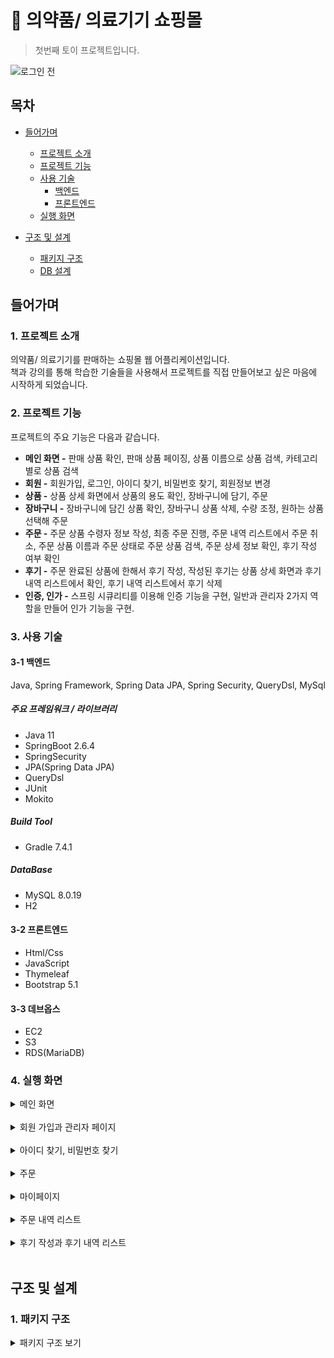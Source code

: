 # :paperclip: 의약품/ 의료기기 쇼핑몰
> 첫번째 토이 프로젝트입니다.

![로그인 전](https://user-images.githubusercontent.com/95284639/219711363-2446b2e7-88ae-43f7-9972-f0b3982b068c.png)

## 목차
- [들어가며](#들어가며)
  - [프로젝트 소개](#1-프로젝트-소개)    
  - [프로젝트 기능](#2-프로젝트-기능)    
  - [사용 기술](#3-사용-기술)   
     - [백엔드](#3-1-백엔드)
     - [프론트엔드](#3-2-프론트엔드)
  - [실행 화면](#4-실행-화면)   

- [구조 및 설계](#구조-및-설계)
  - [패키지 구조](#1-패키지-구조)
  - [DB 설계](#2-db-설계)

## 들어가며
### 1. 프로젝트 소개

의약품/ 의료기기를 판매하는 쇼핑몰 웹 어플리케이션입니다. <br/>
책과 강의를 통해 학습한 기술들을 사용해서 프로젝트를 직접 만들어보고 싶은 마음에 시작하게 되었습니다.


### 2. 프로젝트 기능

프로젝트의 주요 기능은 다음과 같습니다.
- **메인 화면 -** 판매 상품 확인, 판매 상품 페이징, 상품 이름으로 상품 검색, 카테고리별로 상품 검색
- **회원 -** 회원가입, 로그인, 아이디 찾기, 비밀번호 찾기, 회원정보 변경
- **상품 -** 상품 상세 화면에서 상품의 용도 확인, 장바구니에 담기, 주문 
- **장바구니 -** 장바구니에 담긴 상품 확인, 장바구니 상품 삭제, 수량 조정, 원하는 상품 선택해 주문
- **주문 -** 주문 상품 수령자 정보 작성, 최종 주문 진행, 주문 내역 리스트에서 주문 취소, 
             주문 상품 이름과 주문 상태로 주문 상품 검색, 주문 상세 정보 확인, 후기 작성 여부 확인
- **후기 -** 주문 완료된 상품에 한해서 후기 작성, 작성된 후기는 상품 상세 화면과 후기 내역 리스트에서 확인, 후기 내역 리스트에서 후기 삭제
- **인증, 인가 -** 스프링 시큐리티를 이용해 인증 기능을 구현, 일반과 관리자 2가지 역할을 만들어 인가 기능을 구현.

### 3. 사용 기술

#### 3-1 백엔드
 Java, Spring Framework, Spring Data JPA, Spring Security, QueryDsl, MySql
##### 주요 프레임워크 / 라이브러리
- Java 11
- SpringBoot 2.6.4
- SpringSecurity
- JPA(Spring Data JPA)
- QueryDsl
- JUnit
- Mokito

##### Build Tool
- Gradle 7.4.1

##### DataBase
- MySQL 8.0.19
- H2

#### 3-2 프론트엔드
- Html/Css
- JavaScript
- Thymeleaf
- Bootstrap 5.1

#### 3-3 데브옵스
- EC2
- S3
- RDS(MariaDB)

### 4. 실행 화면
  <details>
    <summary>메인 화면</summary>        
  <br/>
  
  **1. 로그인 전 메인 화면**   
  ![로그인 전](https://user-images.githubusercontent.com/95284639/219713134-300a5b00-d119-473a-9901-fbc6229033d6.png)
  상단 우측에 로그인과 회원가입 버튼이 보여짐.
     
  **2. 로그인 후 메인 화면**   
  ![로그인 후](https://user-images.githubusercontent.com/95284639/219713180-5297ccc2-8352-49a4-95eb-3d64e2482706.png)
  상단 우측에 로그아웃 버튼이 보여짐.
     
  **3. 페이징 처리**   
![ezgif com-video-to-gif (4)](https://user-images.githubusercontent.com/95284639/219714883-ab7eb976-5c46-4889-bf16-0a54692112ef.gif)
  
  한 화면에 8개의 판매 상품이 보여지도록 페이징 처리. 총 22개의 상품이 존재해 3개의 페이지로 구성. <br/>
  메인 화면에 보여지는 상품 가격은 1,000단위로 쉼표가 적히도록 포맷팅.
     
   **4. 상품 검색**   
![ezgif com-video-to-gif (5)](https://user-images.githubusercontent.com/95284639/219715105-8d5899d9-8241-4f2a-b1a6-c6c1b69a864a.gif)
  
  상단에 있는 검색바를 이용해서 원하는 상품 검색.
  
  **5. 카테고리에 속한 상품 보기**   
![ezgif com-video-to-gif (6)](https://user-images.githubusercontent.com/95284639/219715371-4c5faa8a-38cc-4833-ad7f-22df347bb199.gif)
  
  카테고리 버튼을 누르면 해당 카테고리에 속한 상품들을 볼 수 있음.
     
  </details>
  <br/>   

  <details>
    <summary>회원 가입과 관리자 페이지</summary>   
  </br>
     
  **1. 관리자 페이지, 마이페이지, 장바구니 페이지 등 로그인이 필요한 화면에 가기 위해선 회원가입을 해야한다.**  
 ![ezgif com-video-to-gif (9)](https://user-images.githubusercontent.com/95284639/219716948-a0a46a67-d363-49be-9d35-a9fb996b3433.gif)

 ![ezgif com-video-to-gif (7)](https://user-images.githubusercontent.com/95284639/219715629-5e45f7c0-22a6-48b4-8659-3eb61d062cc9.gif)
    
  **2. 회원가입 진행**   
  ![ezgif com-video-to-gif (8)](https://user-images.githubusercontent.com/95284639/219716323-24530db1-6cc0-4cf4-8143-8a525f2b43f1.gif)
  
  회원의 정보를 입력할 때 값이 없거나 잘못된 값을 입력하고 회원가입을 진행하려고 하면 에러가 발생 <br/> 
  사용자에게 다시 회원가입 화면으로 리다이렉트되어 사용자에게 어떤 정보를 잘못 입력했는지 인지시켜준다. <br/> 
  검증 기능은 spring 의 valid 를 이용해 구현. 또한 중복 아이디 체크를 해 다른 회원이 사용하고 있는 아이디를 입력해도 에러가 발생. <br/> 
  회원 가입 화면 외에도 값을 입력해야 하는 화면에는 valid 를 모두 적용.
  주소 입력은 다음 주소 찾기 API 를 이용했음. <br/> 
     
  **3. 회원으로 관리자 페이지 접근**   
![ezgif com-video-to-gif (10)](https://user-images.githubusercontent.com/95284639/219718027-7cd05972-2190-4f14-89da-c895699c725c.gif)
  
  회원가입한 회원으로 관리자 페이지에 접근. 관리자 페이지에는 관리자만 접근할 수 있으므로 일반 회원은 인가 거부 페이지로 리다이렉트된다. <br/>

  **4. 관리자로 관리자 페이지 접근**
![ezgif com-video-to-gif (11)](https://user-images.githubusercontent.com/95284639/219718595-5a7481bb-0587-43ab-9748-fa1cf86725ce.gif)

  관리자로 로그인한 후 관리자 페이지에 접근하면, 회원 목록을 볼 수 있다.
  
  </details>
  <br/>  
  
 <details>
    <summary>아이디 찾기, 비밀번호 찾기</summary>   
  <br/>
  
  **1. 잘못된 아이디와 비밀번호를 입력해 로그인 실패**   
![ezgif com-video-to-gif (12)](https://user-images.githubusercontent.com/95284639/219719292-36f78e1f-8760-4d63-8940-e8dbddd64b25.gif)

  로그인을 할 때 아이디와 비밀번호중에 하나가 틀리면 로그인에 실패해 다시 로그인 화면으로 리다이렉트된다.
 
  **2. 아이디 찾기**   
![ezgif com-video-to-gif (13)](https://user-images.githubusercontent.com/95284639/219719549-39b4a2bc-b926-47f6-9b72-0a670d7c382a.gif)
  
  회원의 이름과 전화번호를 입력하면 회원의 아이디를 보여줌. 
  
  **3. 비밀번호 찾기**   

![ezgif com-video-to-gif (14)](https://user-images.githubusercontent.com/95284639/219719861-4958307f-2899-4923-8341-6335196c2a6b.gif)
  
  회원의 아이디를 입력하면 비밀번호 재설정 페이지 링크를 메일로 전송. <br/>
  구글의 SMTP 서버를 이용해 메일 송신 기능을 구현.
  
  </details>
  <br/>  
  
  <details>
    <summary>주문</summary>   
  <br/>
  
  **1. 상품 상세 화면에서 주문**   
  ![ezgif com-video-to-gif (15)](https://user-images.githubusercontent.com/95284639/219720776-88d5ccd2-2e4c-4939-9681-e91cba2bc898.gif)
 
  **2. 장바구니를 통한 주문**   
 
  **2-1. 장바구니에 상품 담기**   
![ezgif com-video-to-gif (16)](https://user-images.githubusercontent.com/95284639/219721074-1d5fccf0-77f0-470d-bdfe-e4b93bfeab35.gif)

  의사/ 의료사업자 회원으로 로그인해서 원하는 상품을 장바구니에 담음. <br/>
  메인화면에서 장바구니 담기 버튼을 누르면 1개, 상품 상세 화면에서 장바구니 버튼을 누르면 설정한 개수만큼 징바구니에 담는다.
 
  **2-2. 장바구니 화면에서 상품 확인, 수량 조절 상품 삭제**   
![ezgif com-video-to-gif (17)](https://user-images.githubusercontent.com/95284639/219721641-0fc27788-5f68-4ce0-9982-890893adf5d3.gif)
  
  메인화면 우측 상단에서 장바구니 버튼을 눌러 장바구니 화면으로 이동. <br/>
  장바구니에 담긴 상품의 수량을 버튼을 이용해서 조정할 수 있고, 주문할 상품을 체크박스를 통해 선택할 수 있음. <br/>
  삭제하기 버튼을 클릭해 장바구니에서 상품 삭제 가능.
  
  **2-3. 주문**   
![ezgif com-video-to-gif (18)](https://user-images.githubusercontent.com/95284639/219721965-dcfe4ca3-feea-4bff-b46d-4de963bb715a.gif)

  주문 화면에서는 장바구니 화면에서 체크했던 상품의 정보가 출력. <br/> 
  상품 수령자는 꼭 회원 정보와 일치할 필요가 없으므로 수정이 가능. <br/>
  
  </details>
  <br/>  
  
  <details>
    <summary>마이페이지</summary>   
  <br/>
  
  **1. 마이페이지에서 회원의 정보 변경**   
![ezgif com-video-to-gif (19)](https://user-images.githubusercontent.com/95284639/219725248-2eb68814-2de2-46d9-950c-dc6d7cb8ade4.gif)

  마이페이지에서 회원의 상세 정보를 확인할 수 있고 아이디를 제외한 나머지 정보들은 변경이 가능.<br/>
  비밀번호는 중요하므로 따로 비밀번호 변경 화면을 개발했음.<br/>
  정보를 변경 후 다시 로그인하고 마이페이지에 들어가보면 변경된 정보를 확인 할 수 있다.

  </details>
  <br/>  
  
  <details>
    <summary>주문 내역 리스트</summary>   
  <br/>  
  
  **1. 주문 내역 리스트 확인**   
![ezgif com-video-to-gif (20)](https://user-images.githubusercontent.com/95284639/219726416-2d784c9c-000d-40b5-8276-d60078dc466c.gif)

  마이페이지에서 우측 상단에 있는 주문 내역 조회 버튼을 클릭해 주문 내역 리스트를 확인. <br/>
  주문 상품은 주문 날짜 최신순으로 정렬되어 있음. 주문 날짜는 스프링 포맷터를 이용해 포맷팅 구현.

  **2. 주문 취소**     
![ezgif com-video-to-gif (29)](https://user-images.githubusercontent.com/95284639/219760107-bc13adcb-fbd3-4386-a8bc-512711420212.gif)
  
  주문 취소 버튼을 누르면 주문 취소하려는 상품이 맞는지 사용자에게 다시 한 번 보여준다. <br/>
  사용자가 하단에 주문 취소 버튼을 누르면 최종적으로 주문 취소됨. <br/>
  주문이 취소되면 상품의 주문 상태가 주문 완료에서 주문 취소로 변경됨.
  
  **3. 주문 상품 검색**
  <br/>
![ezgif com-video-to-gif (22)](https://user-images.githubusercontent.com/95284639/219728070-00f0e6ba-5fbd-44cf-ac9a-120c1a4226d3.gif)
  
  주문 상품은 상품 이름과 상품 상태를 이용해 검색 할 수 있다.
  
  **4. 주문 상세 화면**
  <br/>
  
![ezgif com-video-to-gif (23)](https://user-images.githubusercontent.com/95284639/219728774-3f079e40-d456-41e8-aa24-7867c4d5f1ce.gif)

  주문 상품들은 주문 번호를 이용해 어떤 주문에 속해있는지 확인할 수 있다. <br/>
  주문 번호를 누르면 주문 상세 화면으로 이동하고 해당 주문에 속해있는 주문 상품들과 상품 수령자 정보를 출력한다.
  
  </details>
  <br/>  

<details>
    <summary>후기 작성과 후기 내역 리스트</summary>   
<br/> 

  **1. 주문한 상품 후기 작성**   
![ezgif com-video-to-gif (24)](https://user-images.githubusercontent.com/95284639/219729264-8cfa704e-452b-42a7-9bf1-7dd683ec332d.gif)

  주문 상품중 주문 완료인 상품들만 한해서 상품 후기를 작성할 수 있다. 후기는 제목, 내용을 작성하고 후기 사진을 업로드 해야한다. <br/>
  업로드한 후기 사진은 AWS 의 S3 스토리지에 저장된다.

  **2. 상품 상세 화면에서 작성된 후기 확인** 
![ezgif com-video-to-gif (25)](https://user-images.githubusercontent.com/95284639/219729728-08ad4d57-346a-419f-928e-9b2a90d439e1.gif)
  
  후기가 작성된 상품의 상품 상세 화면으로 가면 하단에 작성된 후기를 확인할 수 있다. <br/>
  후기 사진을 클릭하면 다운로드를 할 수 있다.
  
   **3. 후기 내역 리스트에서 작성된 후기 확인, 주문 내역 리스트에서 후기 작성 여부 확인**
![ezgif com-video-to-gif (26)](https://user-images.githubusercontent.com/95284639/219730070-ca8efd88-4cc6-4799-aa89-8b688d40599a.gif)

  마이 페이지에서 후기 내역 리스트 버튼을 눌러서 후기 내역 리스트 화면으로 가면 로그인한 회원이 작성한 후기 리스트를 확인할 수 있다. <br/>
  주문 내역 리스트 화면으로 가면 후기를 작성한 주문 상품의 후기 작성 버튼이 없어지고 후기 작성 완료 문구가 출력된 것을 확인할 수 있다.
  
  **4. 후기 내역 리스트에서 작성된 후기 삭제**
![ezgif com-video-to-gif (27)](https://user-images.githubusercontent.com/95284639/219731578-5e3a9dbf-7299-414e-9dcb-9719327a2a09.gif)
  
  후기 삭제 버튼을 클릭해 후기 삭제 가능.
  
  </details>
  <br/>  

## 구조 및 설계   
   
### 1. 패키지 구조
   
<details>
  
<summary>패키지 구조 보기</summary>   

```
📦src
 ┣ 📂main
 ┃ ┣ 📂java
 ┃ ┃ ┗ 📂capstonedesign
 ┃ ┃ ┃ ┗ 📂medicalproduct
 ┃ ┃ ┃ ┃ ┗ 📂configs
 ┃ ┃ ┃ ┃ ┃ ┣ 📜AwsS3Config
 ┃ ┃ ┃ ┃ ┃ ┗ 📜WebConfig
 ┃ ┃ ┃ ┃ ┣ 📂controller
 ┃ ┃ ┃ ┃ ┃ ┣ 📜AdminController.java
 ┃ ┃ ┃ ┃ ┃ ┣ 📜CartController.java
 ┃ ┃ ┃ ┃ ┃ ┣ 📜HomeController.java
 ┃ ┃ ┃ ┃ ┃ ┣ 📜ItemController.java
 ┃ ┃ ┃ ┃ ┃ ┣ 📜LoginController.java
 ┃ ┃ ┃ ┃ ┃ ┣ 📜MemberController.java
 ┃ ┃ ┃ ┃ ┃ ┣ 📜OrderController.java
 ┃ ┃ ┃ ┃ ┃ ┗ 📜ReviewController.java
 ┃ ┃ ┃ ┃ ┣ 📂domain
 ┃ ┃ ┃ ┃ ┃ ┗ 📂entity
 ┃ ┃ ┃ ┃ ┃ ┃ ┣ 📜Cart.java
 ┃ ┃ ┃ ┃ ┃ ┃ ┣ 📜Item.java
 ┃ ┃ ┃ ┃ ┃ ┃ ┣ 📜Member.java
 ┃ ┃ ┃ ┃ ┃ ┃ ┣ 📜Order.java
 ┃ ┃ ┃ ┃ ┃ ┃ ┣ 📜OrderItem.java
 ┃ ┃ ┃ ┃ ┃ ┃ ┗ 📜Review.java
 ┃ ┃ ┃ ┃ ┃ ┣ 📜Information.java
 ┃ ┃ ┃ ┃ ┃ ┣ 📜MemberRole.java
 ┃ ┃ ┃ ┃ ┃ ┗ 📜OrderStatus.java
 ┃ ┃ ┃ ┃ ┣ 📂dto
 ┃ ┃ ┃ ┃ ┃ ┣ 📂cart
 ┃ ┃ ┃ ┃ ┃ ┃ ┗ 📜CartResponseDto.java
 ┃ ┃ ┃ ┃ ┃ ┣ 📂item
 ┃ ┃ ┃ ┃ ┃ ┃ ┣ 📜ItemDetailDto.java
 ┃ ┃ ┃ ┃ ┃ ┃ ┣ 📜ItemDto.java
 ┃ ┃ ┃ ┃ ┃ ┃ ┗  📜ItemSearch.java
 ┃ ┃ ┃ ┃ ┃ ┣ 📂member
 ┃ ┃ ┃ ┃ ┃ ┃ ┣ 📜FindIdDto.java
 ┃ ┃ ┃ ┃ ┃ ┃ ┣ 📜FindPasswordForm.java
 ┃ ┃ ┃ ┃ ┃ ┃ ┣ 📜LoginForm.java
 ┃ ┃ ┃ ┃ ┃ ┃ ┣ 📜MemberDetailDto.java
 ┃ ┃ ┃ ┃ ┃ ┃ ┣ 📜MemberRequestDto.java
 ┃ ┃ ┃ ┃ ┃ ┃ ┣ 📜MemberResponseDto.java
 ┃ ┃ ┃ ┃ ┃ ┃ ┣ 📜NewPasswordDto.java
 ┃ ┃ ┃ ┃ ┃ ┃ ┗ 📜PasswordUpdateDto.java
 ┃ ┃ ┃ ┃ ┃ ┣  📂order
 ┃ ┃ ┃ ┃ ┃ ┃ ┣ 📜OrderItemRequestDto.java
 ┃ ┃ ┃ ┃ ┃ ┃ ┣ 📜OrderItemResponseDto.java
 ┃ ┃ ┃ ┃ ┃ ┃ ┣ 📜OrderRequestDto.java
 ┃ ┃ ┃ ┃ ┃ ┃ ┣ 📜OrderSearch.java
 ┃ ┃ ┃ ┃ ┃ ┃ ┗ 📜RecipientInfo.java
 ┃ ┃ ┃ ┃ ┃ ┗  📂review
 ┃ ┃ ┃ ┃ ┃ ┃ ┣ 📜ReviewDto.java
 ┃ ┃ ┃ ┃ ┃ ┃ ┣ 📜ReviewRegisterForm.java
 ┃ ┃ ┃ ┃ ┃ ┃ ┣ 📜ReviewResponseDto.java
 ┃ ┃ ┃ ┃ ┃ ┃ ┗ 📜Uploadedfile.java
 ┃ ┃ ┃ ┃ ┣  📂interceptor
 ┃ ┃ ┃ ┃ ┃ ┗ 📜LogInterceptor.java
 ┃ ┃ ┃ ┃ ┣  📂listener
 ┃ ┃ ┃ ┃ ┃ ┗ 📜SetupDataLoader.java
 ┃ ┃ ┃ ┃ ┣  📂repository
 ┃ ┃ ┃ ┃ ┃ ┣ 📂 cart
 ┃ ┃ ┃ ┃ ┃ ┃ ┣ 📜CartCustomRepository.java
 ┃ ┃ ┃ ┃ ┃ ┃ ┣ 📜CartCustomRepositoryImpl.java
 ┃ ┃ ┃ ┃ ┃ ┃ ┗ 📜CartRepository.java
 ┃ ┃ ┃ ┃ ┃ ┣ 📂 cart
 ┃ ┃ ┃ ┃ ┃ ┃ ┣ 📜ItemCustomRepository.java
 ┃ ┃ ┃ ┃ ┃ ┃ ┣ 📜ItemCustomRepositoryImpl.java
 ┃ ┃ ┃ ┃ ┃ ┃ ┣ 📜ItemRepository.java
 ┃ ┃ ┃ ┃ ┃ ┣ 📂 member
 ┃ ┃ ┃ ┃ ┃ ┃ ┣ 📜MemberRepository.java
 ┃ ┃ ┃ ┃ ┃ ┃ ┣ 📜ReviewQueryRepository.java
 ┃ ┃ ┃ ┃ ┃ ┃ ┗ 📜ReviewRepository.java
 ┃ ┃ ┃ ┃ ┃ ┣ 📂 orderr
 ┃ ┃ ┃ ┃ ┃ ┃ ┣ 📜OrderCustomRepository.java
 ┃ ┃ ┃ ┃ ┃ ┃ ┣ 📜OrderCustomRepositoryImpl.java
 ┃ ┃ ┃ ┃ ┃ ┃ ┣  📜OrderRepository.java
 ┃ ┃ ┃ ┃ ┃ ┗📂 review
 ┃ ┃ ┃ ┃ ┃ ┃ ┣ 📜ReviewCustomRepository.java  
 ┃ ┃ ┃ ┃ ┃ ┃ ┣ 📜ReviewCustomRepositoryImpl.java  
 ┃ ┃ ┃ ┃ ┃ ┃ ┗ 📜ReviewRepository.java  
 ┃ ┃ ┃ ┃ ┣ 📂security
 ┃ ┃ ┃ ┃ ┃ ┣ 📂common
 ┃ ┃ ┃ ┃ ┃ ┃ ┣ 📜FormWebAuthenticationDetails
 ┃ ┃ ┃ ┃ ┃ ┃ ┃ ┗ 📜FormWebAuthenticationDetailsSource
 ┃ ┃ ┃ ┃ ┃ ┣ 📂handler
 ┃ ┃ ┃ ┃ ┃ ┃ ┣ 📜FormWebAuthenticationDetails
 ┃ ┃ ┃ ┃ ┃ ┃ ┗  📜FormWebAuthenticationDetailsSource
 ┃ ┃ ┃ ┃ ┃ ┣ 📂member
 ┃ ┃ ┃ ┃ ┃ ┃ ┣ 📜CustomUserDetailsService
 ┃ ┃ ┃ ┃ ┃ ┃ ┣ 📜MemberContext
 ┃ ┃ ┃ ┃ ┃ ┃ ┗  📜MemberInfo
 ┃ ┃ ┃ ┃ ┃ ┣ 📜FormAuthenticationProvider
 ┃ ┃ ┃ ┃ ┃ ┗ 📜SecurityConfig
 ┃ ┃ ┃ ┃ ┣ 📂service
 ┃ ┃ ┃ ┃ ┃ ┣ 📜AwsS3Service
 ┃ ┃ ┃ ┃ ┃ ┣ 📜CartService
 ┃ ┃ ┃ ┃ ┃ ┣ 📜EmailService
 ┃ ┃ ┃ ┃ ┃ ┣ 📜ItemService
 ┃ ┃ ┃ ┃ ┃ ┣ 📜MemberServic
 ┃ ┃ ┃ ┃ ┃ ┣ 📜OrderService
 ┃ ┃ ┃ ┃ ┃ ┗ 📜ReviewService
 ┃ ┃ ┃ ┃ 📜MailUtils
 ┃ ┃ ┃ ┗ 📜MedicalproductApplication
 ┃ ┗ 📂resources
 ┃ ┃ ┣ 📂static
 ┃ ┃ ┃ ┣ 📂css
 ┃ ┃ ┃ ┃ ┗ 📜bootstrap.css
 ┃ ┃ ┃ ┗ 📂js
 ┃ ┃ ┃ ┃ ┗ 📂app
 ┃ ┃ ┃ ┃ ┃ ┣ 📜cart.js
 ┃ ┃ ┃ ┃ ┃ ┣ 📜home.js
 ┃ ┃ ┃ ┃ ┃ ┣ 📜itemDetails.js
 ┃ ┃ ┃ ┃ ┃ ┣ 📜order.js
 ┃ ┃ ┃ ┃ ┃ ┗ 📜bootstrap.js
 ┃ ┃ ┃ ┃ ┗ 📜app.js
 ┃ ┃ ┣ 📂templates
 ┃ ┃ ┃ ┣ 📂admin
 ┃ ┃ ┃ ┃ ┗ 📜memberList.html
 ┃ ┃ ┃ ┣ 📂cart
 ┃ ┃ ┃ ┃ ┗ 📜cartItems.html
 ┃ ┃ ┃ ┣ 📂fragements
 ┃ ┃ ┃ ┃ ┣ 📜bodyHeader.html
 ┃ ┃ ┃ ┃ ┣ 📜footer.html
 ┃ ┃ ┃ ┃ ┣ 📜header.html
 ┃ ┃ ┃ ┃ ┗ 📜memberHeader.html
 ┃ ┃ ┃ ┣ 📂item
 ┃ ┃ ┃ ┃ ┗ 📜itemDetail.html
 ┃ ┃ ┃ ┣ 📂login
 ┃ ┃ ┃ ┃ ┣ 📜demied.html
 ┃ ┃ ┃ ┃ ┗ 📜loginForm.html
 ┃ ┃ ┃ ┣ 📂members
 ┃ ┃ ┃ ┃ ┣ 📜idFind.html
 ┃ ┃ ┃ ┃ ┣ 📜idFindResult.html
 ┃ ┃ ┃ ┃ ┣ 📜myPage.html
 ┃ ┃ ┃ ┃ ┣ 📜newPassword.html
 ┃ ┃ ┃ ┃ ┣ 📜passwordFind.html
 ┃ ┃ ┃ ┃ ┣ 📜passwordFindResult.html
 ┃ ┃ ┃ ┃ ┣ 📜passwordUpdate.html
 ┃ ┃ ┃ ┃ ┗ 📜register.html
 ┃ ┃ ┃ ┣ 📂orders
 ┃ ┃ ┃ ┃ ┣ 📜order.html
 ┃ ┃ ┃ ┃ ┣ 📜orderCancel.html
 ┃ ┃ ┃ ┃ ┣ 📜orderDetail.html
 ┃ ┃ ┃ ┃ ┗ 📜orderList.html
 ┃ ┃ ┃ ┗ 📂reviews
 ┃ ┃ ┃ ┃ ┣ 📜reviewList.html
 ┃ ┃ ┃ ┃ ┗ 📜reviewRegister.html
 ┃ ┃ ┃ ┗ 📜home.html
 ┃ ┃ ┗ 📜application.properties
 ┗ 📂test
 ┃ ┗ 📂java
 ┃ ┃ ┗ 📂capstonedesign
 ┃ ┃ ┃ ┗ 📂medicalproduct
 ┃ ┃ ┃ ┃ ┣ 📂controller
 ┃ ┃ ┃ ┃ ┃ ┣ 📂integration
 ┃ ┃ ┃ ┃ ┃ ┃ ┣ 📜ControllerIntegrationTest.java
 ┃ ┃ ┃ ┃ ┃ ┃ ┗ 📜HomeControllerIntegrationTest.java
 ┃ ┃ ┃ ┃ ┃ ┗ 📂unit
 ┃ ┃ ┃ ┃ ┃ ┃ ┗ 📜HomeControllerUnitTest.java
 ┃ ┃ ┃ ┃ ┗ 📂factory
 ┃ ┃ ┃ ┃ ┃ ┣ 📂cart
 ┃ ┃ ┃ ┃ ┃ ┃ ┗ 📜CartFactory.java
 ┃ ┃ ┃ ┃ ┃ ┣ 📂item
 ┃ ┃ ┃ ┃ ┃ ┃ ┗ 📜ItemFactory.java
 ┃ ┃ ┃ ┃ ┃ ┣ 📂member
 ┃ ┃ ┃ ┃ ┃ ┃ ┗ 📜MemberFactory.java
 ┃ ┃ ┃ ┃ ┃ ┣ 📂order
 ┃ ┃ ┃ ┃ ┃ ┃ ┗ 📜OrderFactory.java
 ┃ ┃ ┃ ┃ ┃ ┣ 📂review
 ┃ ┃ ┃ ┃ ┃ ┃ ┗ 📜ReviewFactoryjava
 ┃ ┃ ┃ ┃ ┃ ┗ 📜BasicFactory
 ┃ ┃ ┃ ┃ ┣ 📂repository
 ┃ ┃ ┃ ┃ ┃ ┣ 📜CartRepositoryTest.java
 ┃ ┃ ┃ ┃ ┃ ┣ 📜ItemRepositoryTest.java
 ┃ ┃ ┃ ┃ ┃ ┣ 📜MemberRepositoryTest.java
 ┃ ┃ ┃ ┃ ┃ ┣ 📜CartRepositoryTest.java
 ┃ ┃ ┃ ┃ ┃ ┣ 📜OrderRepositoryTest.java
 ┃ ┃ ┃ ┃ ┃ ┣ 📜RepositoryTest.java
 ┃ ┃ ┃ ┃ ┃ ┗ 📜ReviewRepositoryTest .java
 ┃ ┃ ┃ ┃ ┣ 📂service
 ┃ ┃ ┃ ┃ ┃ ┣ 📂integration
 ┃ ┃ ┃ ┃ ┃ ┃ ┣ 📜CartServiceIntegrationTest.java
 ┃ ┃ ┃ ┃ ┃ ┃ ┣ 📜ItemServiceIntegrationTest.java
 ┃ ┃ ┃ ┃ ┃ ┃ ┣ 📜MemberServiceIntegrationTest .java
 ┃ ┃ ┃ ┃ ┃ ┃ ┣ 📜OrderServiceIntegrationTest.java
 ┃ ┃ ┃ ┃ ┃ ┃ ┣ 📜ReviewServiceIntegrationTest.java
 ┃ ┃ ┃ ┃ ┃ ┃ ┗ 📜ServiceIntegrationTest .java
 ┃ ┃ ┃ ┃ ┃ ┗ 📂unit
 ┃ ┃ ┃ ┃ ┃ ┃ ┣ 📜CartServiceUnitTest.java
 ┃ ┃ ┃ ┃ ┃ ┃ ┣ 📜ItemServiceUnitTest.java
 ┃ ┃ ┃ ┃ ┃ ┃ ┣ 📜MemberServiceUnitTest.java
 ┃ ┃ ┃ ┃ ┃ ┃ ┣ 📜OrderServiceUnitTest.java
 ┃ ┃ ┃ ┃ ┃ ┃ ┗ 📜ReviewServiceUnitTest.java
 ┃ ┃ ┃ ┣ 📜MedicalproductApplicationTests.java
 ┃ ┃ ┃ ┗ 📜TestDB.java
 
 </details>   
 <br/>     

 ### 2. DB 설계
 # :paperclip: ERD
 
 ![제목 없음](https://user-images.githubusercontent.com/95284639/219762882-4d7c117c-a00a-44a4-866a-4d0cbf328e0c.png)

<br/>
